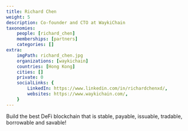 ```yaml
---
title: Richard Chen
weight: 5
description: Co-founder and CTO at WaykiChain
taxonomies:
    people: [richard_chen]
    memberships: [partners]
    categories: []
extra:
    imgPath: richard_chen.jpg
    organizations: [waykichain]
    countries: [Hong Kong]
    cities: []
    private: 0
    socialLinks: {
        LinkedIn: https://www.linkedin.com/in/richardchenxd/,
        websites: https://www.waykichain.com/,
    }
---
```


Build the best DeFi blockchain that is stable, payable, issuable, tradable, borrowable and savable!
